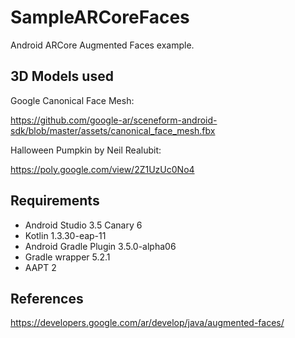 # SampleARCoreFaces
Android ARCore Augmented Faces example.

## 3D Models used

Google Canonical Face Mesh:

https://github.com/google-ar/sceneform-android-sdk/blob/master/assets/canonical_face_mesh.fbx

Halloween Pumpkin by Neil Realubit:

https://poly.google.com/view/2Z1UzUc0No4

## Requirements
* Android Studio 3.5 Canary 6
* Kotlin 1.3.30-eap-11
* Android Gradle Plugin 3.5.0-alpha06
* Gradle wrapper 5.2.1
* AAPT 2

## References
https://developers.google.com/ar/develop/java/augmented-faces/